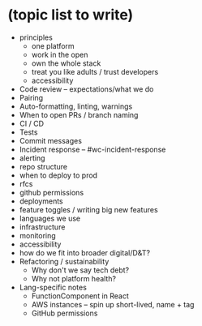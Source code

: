 # (topic list to write)

* principles
  * one platform
  * work in the open
  * own the whole stack
  * treat you like adults / trust developers
  * accessibility
* Code review – expectations/what we do
* Pairing
* Auto-formatting, linting, warnings
* When to open PRs / branch naming
* CI / CD
* Tests
* Commit messages
* Incident response – #wc-incident-response
* alerting
* repo structure
* when to deploy to prod
* rfcs
* github permissions
* deployments
* feature toggles / writing big new features
* languages we use
* infrastructure
* monitoring
* accessibility
* how do we fit into broader digital/D\&T?
* Refactoring / sustainability
  * Why don't we say tech debt?
  * Why not platform health?
* Lang-specific notes
  * FunctionComponent in React
  * AWS instances – spin up short-lived, name + tag
  * GitHub permissions
